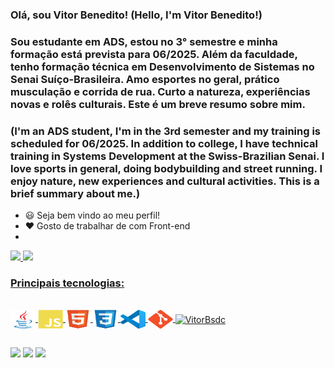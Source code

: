 ### Olá, sou Vitor Benedito! (Hello, I'm Vitor Benedito!)
###
### Sou estudante em ADS, estou no 3° semestre e minha formação está prevista para 06/2025. Além da faculdade, tenho formação técnica em Desenvolvimento de Sistemas no Senai Suíço-Brasileira. Amo esportes no geral, prático musculação e corrida de rua. Curto a natureza, experiências novas e rolês culturais. Este é um breve resumo sobre mim.
### (I'm an ADS student, I'm in the 3rd semester and my training is scheduled for 06/2025. In addition to college, I have technical training in Systems Development at the Swiss-Brazilian Senai. I love sports in general, doing bodybuilding and street running. I enjoy nature, new experiences and cultural activities. This is a brief summary about me.)

- 😃 Seja bem vindo ao meu perfil!
- ❤ Gosto de trabalhar de com Front-end
- 

<div>
    <a href="https://github.com/VitorBsdc">
    <img height="160em" src="https://github-readme-stats.vercel.app/api?username=VitorBsdc&show_icons=true&theme=tokyonight&include_all_commits=true&count_private=true"/>
    <img height="160em" src="https://github-readme-stats.vercel.app/api/top-langs/?username=VitorBsdc&layout=compact&langs_count=7&theme=tokyonight"/>
</div>
 
### Principais tecnologias:   
    
<div style="display: inline_block"><br>
    <img align="center" alt="VitorBsdc" height="30" width="40" src="https://raw.githubusercontent.com/devicons/devicon/master/icons/java/java-original.svg">
    <img align="center" alt="VitorBsdc" height="30" width="40" src="https://raw.githubusercontent.com/devicons/devicon/master/icons/javascript/javascript-plain.svg">
    <img align="center" alt="VitorBsdc" height="30" width="40" src="https://raw.githubusercontent.com/devicons/devicon/master/icons/html5/html5-original.svg">
    <img align="center" alt="VitorBsdc" height="30" width="40" src="https://raw.githubusercontent.com/devicons/devicon/master/icons/css3/css3-original.svg">
    <img align="center" alt="VitorBsdc" height="30" width="40" src="https://raw.githubusercontent.com/devicons/devicon/master/icons/vscode/vscode-original.svg">
    <img align="center" alt="VitorBsdc" height="30" width="40" src="https://raw.githubusercontent.com/devicons/devicon/master/icons/git/git-original.svg">
    <img align="center" alt="VitorBsdc" height="30" width="40" src="https://cdn.jsdelivr.net/gh/devicons/devicon/icons/react/react-original.svg" />
</div>
  
##
  
<div> 
    <a href="https://www.instagram.com/vitor_bsdc/" target="_blank"><img src="https://img.shields.io/badge/Instagram-E4405F?style=for-the-badge&logo=instagram&logoColor=white" target="_blank"></a>
    <a href = "mailto:vitor.bsdc@gmail.com"><img src="https://img.shields.io/badge/Gmail-D14836?style=for-the-badge&logo=gmail&logoColor=white" target="_blank"></a>
    <a href="https://www.linkedin.com/in/vitor-benedito/" target="_blank"><img src="https://img.shields.io/badge/-LinkedIn-%230077B5?style=for-the-badge&logo=linkedin&logoColor=white" target="_blank"></a> 
</div>
